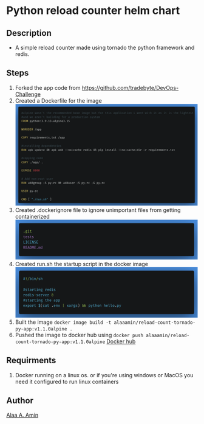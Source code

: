 # Python reload counter helm chart

## Description

- A simple reload counter made using tornado the python framework and redis.


## Steps

1. Forked the app code from https://github.com/tradebyte/DevOps-Challenge
2. Created a Dockerfile for the image  
![](pics/docker.png "The dockerfile")
3. Created .dockerignore file to ignore unimportant files from getting containerized  
![](pics/ignore.png ".dockerignore")  
4. Created run.sh the startup script in the docker image  
![](pics/run.png "run script")
5. Built the image `docker image build -t alaaamin/reload-count-tornado-py-app:v1.1.0alpine .`
6. Pushed the image to docker hub using `docker push alaaamin/reload-count-tornado-py-app:v1.1.0alpine` [Docker hub](https://hub.docker.com/r/alaaamin/reload-count-tornado-py-app)


## Requirments

1. Docker running on a linux os. or if you're using windows or MacOS you need it configured to run linux containers


## Author

[Alaa A. Amin](https://www.linkedin.com/in/alaaamin-swe/)